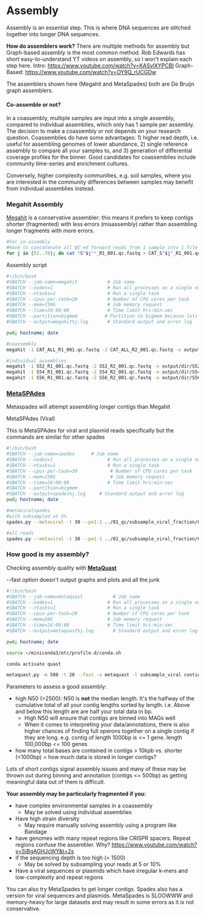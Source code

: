 # Assembly

Assembly is an essential step. This is where DNA sequences are stitched together into longer DNA sequences. 

**How do assemblers work?** There are multiple methods for assembly but Graph-based assembly is the most common method. Rob Edwards has short easy-to-understand YT videos on assembly, so I won't explain each step here. 
Intro: https://www.youtube.com/watch?v=KASvlXYPCBI
Graph-Based: https://www.youtube.com/watch?v=OY9Q_rUCGDw

The assemblers shown here (Megahit and MetaSpades) both are De Bruijn graph assemblers.

#### Co-assemble or not?

In a coassembly, multiple samples are input into a single assembly, compared to individual assemblies, which only has 1 sample per assembly. The decision to make a coassembly or not depends on your research question. Coassemblies do have some advantages: 1) higher read depth, i.e. useful for assembling genomes of lower abundance, 2) single reference assembly to compare all your samples to, and 3) generation of differential coverage profiles for the binner. Good candidates for coassemblies include community time-series and enrichment cultures. 

Conversely, higher complexity communities, e.g. soil samples, where you are interested in the community differences between samples may benefit from individual assemblies instead.

### Megahit Assembly

[Megahit](https://github.com/voutcn/megahit) is a conservative assembler: this means it prefers to keep contigs shorter (fragmented) with less errors (misassembly) rather than assembling longer fragments with more errors. 

```bash
#For co-assembly
#Have to concatenate all QC'ed forward reads from 1 sample into 1 file and reverse into another. 
for j in {52..70}; do cat *S"$j"*_R1_001.qc.fastq > CAT_S"$j"_R1_001.qc.fastq; done;
```

Assembly script

```bash
#!/bin/bash
#SBATCH --job-name=megahit           # Job name
#SBATCH --nodes=1                    # Run all processes on a single node
#SBATCH --ntasks=1                   # Run a single task
#SBATCH --cpus-per-task=20           # Number of CPU cores per task
#SBATCH --mem=150G                   # Job memory request
#SBATCH --time=24:00:00              # Time limit hrs:min:sec
#SBATCH --partition=bigmem			# Partition to bigmem because lots of memory required
#SBATCH --output=megahit%j.log       # Standard output and error log

pwd; hostname; date

#coassembly
megahit -1 CAT_ALL_R1_001.qc.fastq -2 CAT_ALL_R2_001.qc.fastq -o output/dir

#individual assemblies
megahit -1 S52_R1_001.qc.fastq -2 S52_R2_001.qc.fastq -o output/dir/S52
megahit -1 S54_R1_001.qc.fastq -2 S54_R2_001.qc.fastq -o output/dir/S54
megahit -1 S56_R1_001.qc.fastq -2 S56_R2_001.qc.fastq -o output/dir/S56
```

### [MetaSPAdes](https://github.com/ablab/spades#installation)

Metaspades will attempt assembling longer contigs than Megahit

MetaSPAdes (Viral)

This is MetaSPAdes for viral and plasmid reads specifically but the commands are similar for other spades

```bash
#!/bin/bash
#SBATCH --job-name=spades      # Job name
#SBATCH --nodes=1                    # Run all processes on a single node
#SBATCH --ntasks=1                   # Run a single task
#SBATCH --cpus-per-task=30            # Number of CPU cores per task
#SBATCH --mem=250G                    # Job memory request
#SBATCH --time=24:00:00              # Time limit hrs:min:sec
#SBATCH --partition=bigmem
#SBATCH --output=spades%j.log     # Standard output and error log
pwd; hostname; date

#metaviralspades
#with subsampled at 5%
spades.py --metaviral -t 30 --pe1-1 ../01_qc/subsample_viral_fraction/CAT_S64_R1_001.0.05subsample.qc.fastq --pe1-2 ../01_qc/subsample_viral_fraction/CAT_S64_R2_001.0.05subsample.qc.fastq --pe2-1 ../01_qc/subsample_viral_fraction/CAT_S65_R1_001.0.05subsample.qc.fastq --pe2-2 ../01_qc/subsample_viral_fraction/CAT_S65_R2_001.0.05subsample.qc.fastq --pe3-1 ../01_qc/subsample_viral_fraction/CAT_S66_R1_001.0.05subsample.qc.fastq --pe3-2 ../01_qc/subsample_viral_fraction/CAT_S66_R2_001.0.05subsample.qc.fastq --pe4-1 ../01_qc/subsample_viral_fraction/CAT_S70_R1_001.0.05subsample.qc.fastq --pe4-2 ../01_qc/subsample_viral_fraction/CAT_S70_R2_001.0.05subsample.qc.fastq -o ./S64_65_66_70_viralSpades_subsample/

#all reads
spades.py --metaviral -t 30 --pe1-1 ../01_qc/subsample_viral_fraction/CAT_S64_R1_001.qc.fastq --pe1-2 ../01_qc/subsample_viral_fraction/CAT_S64_R2_001.qc.fastq --pe2-1 ../01_qc/subsample_viral_fraction/CAT_S65_R1_001.qc.fastq --pe2-2 ../01_qc/subsample_viral_fraction/CAT_S65_R2_001.qc.fastq --pe3-1 ../01_qc/subsample_viral_fraction/CAT_S66_R1_001.qc.fastq --pe3-2 ../01_qc/subsample_viral_fraction/CAT_S66_R2_001.qc.fastq --pe4-1 ../01_qc/subsample_viral_fraction/CAT_S70_R1_001.qc.fastq --pe4-2 ../01_qc/subsample_viral_fraction/CAT_S70_R2_001.qc.fastq -o ./S64_65_66_70_viralSpades/
```

### How good is my assembly?

Checking assembly quality with [**MetaQuast**](https://quast.sourceforge.net/metaquast)

--fast option doesn't output graphs and plots and all the junk

```bash
#!/bin/bash
#SBATCH --job-name=metaquast           # Job name
#SBATCH --nodes=1                    # Run all processes on a single node
#SBATCH --ntasks=1                   # Run a single task
#SBATCH --cpus-per-task=20           # Number of CPU cores per task
#SBATCH --mem=50G                    # Job memory request
#SBATCH --time=24:00:00              # Time limit hrs:min:sec
#SBATCH --output=metaquast%j.log       # Standard output and error log

pwd; hostname; date

source ~/miniconda3/etc/profile.d/conda.sh

conda activate quast

metaquast.py -m 500 -t 20 --fast -o metaquast -l subsample_viral contigs.fasta
```

Parameters to assess a good assembly: 

* high N50 (>2500): N50 is **not** the median length. It's the halfway of the cumulative total of all your contig lengths sorted by length. i.e. Above and below this length are are half your total data in bp.
  * High N50 will ensure that contigs are binned into MAGs well
  * When it comes to interpreting your data/annotations, there is also higher chances of finding full operons together on a single contig if they are long. e.g. contig of length 1000bp is <= 1 gene. length 100,000bp <= 100 genes
* how many total bases are contained in contigs > 10kpb vs. shorter (<1000bp) = how much data is stored in longer contigs?

Lots of short contigs signal assembly issues and many of these may be thrown out during binning and annotation (contigs <= 500bp) as getting meaningful data out of them is difficult. 

**Your assembly may be particularly fragmented if you:** 

* have complex environmental samples in a coassembly
  * May be solved using individual assemblies
* Have high strain diversity
  * May require manually solving assembly using a program like Bandage
* have genomes with many repeat regions like CRISPR spacers. Repeat regions confuse the assembler. Why? https://www.youtube.com/watch?v=SiBgAGHJcWY&t=2s
* if the sequencing depth is too high (< 1500)
  * May be solved by subsampling your reads at 5 or 10%
* Have a viral sequences or plasmids which have irregular k-mers and low-complexity and repeat regions

You can also try MetaSpades to get longer contigs. Spades also has a version for viral sequences and plasmids. MetaSpades is SLOOWWW and memory-heavy for large datasets and may result in some errors as it is not conservative.